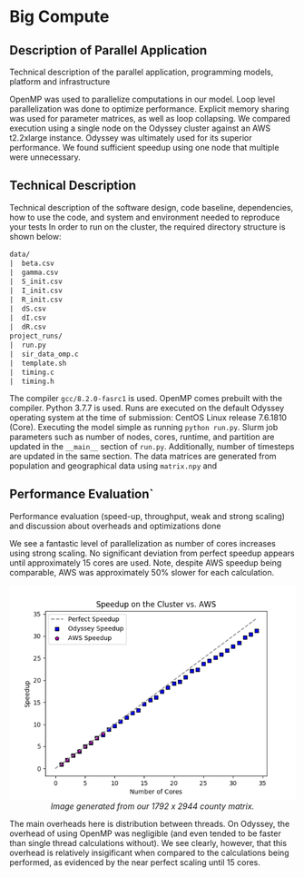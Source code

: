 # Big Compute

## Description of Parallel Application
Technical description of the parallel application, programming models, platform and infrastructure

OpenMP was used to parallelize computations in our model.
Loop level parallelization was done to optimize performance.
Explicit memory sharing was used for parameter matrices, as well as loop collapsing.
We compared execution using a single node on the Odyssey cluster against an AWS t2.2xlarge instance.
Odyssey was ultimately used for its superior performance.
We found sufficient speedup using one node that multiple were unnecessary.

## Technical Description
Technical description of the software design, code baseline, dependencies, how to use the code, and system and environment needed to reproduce your tests
In order to run on the cluster, the required directory structure is shown below:

```
data/
|  beta.csv
|  gamma.csv
|  S_init.csv
|  I_init.csv
|  R_init.csv
|  dS.csv
|  dI.csv
|  dR.csv
project_runs/
|  run.py
|  sir_data_omp.c
|  template.sh
|  timing.c
|  timing.h
```

The compiler `gcc/8.2.0-fasrc1` is used. OpenMP comes prebuilt with the compiler.
Python 3.7.7 is used.
Runs are executed on the default Odyssey operating system at the time of submission: CentOS Linux release 7.6.1810 (Core).
Executing the model simple as running `python run.py`.
Slurm job parameters such as number of nodes, cores, runtime, and partition are updated in the `__main__` section of `run.py`.
Additionally, number of timesteps are updated in the same section.
The data matrices are generated from population and geographical data using `matrix.npy` and 

## Performance Evaluation`
Performance evaluation (speed-up, throughput, weak and strong scaling) and discussion about overheads and optimizations done

We see a fantastic level of parallelization as number of cores increases using strong scaling.
No significant deviation from perfect speedup appears until approximately 15 cores are used.
Note, despite AWS speedup being comparable, AWS was approximately 50% slower for each calculation.
<p align="center">
<img src="https://raw.githubusercontent.com/not-a-hot-dog/parallelized-disease-modeling/gh-pages/_images/cluster_speedup.png" alt>
<em>Image generated from our 1792 x 2944 county matrix.</em>
</p>

The main overheads here is distribution between threads.
On Odyssey, the  overhead of using OpenMP was negligible (and even tended to be faster than single thread calculations without).
We see clearly, however, that this overhead is relatively insigificant when compared to the calculations being performed, as evidenced by the near perfect scaling until 15 cores.
